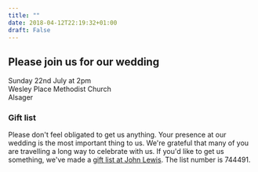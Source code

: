 ```yaml
---
title: ""
date: 2018-04-12T22:19:32+01:00
draft: False
---
```


## Please join us for our wedding

Sunday 22nd July at 2pm  
Wesley Place Methodist Church  
Alsager


### Gift list

Please don't feel obligated to get us anything. Your presence at our wedding is the most important thing to us. We're grateful that many of you are travelling a long way to celebrate with us. If you'd like to get us something, we've made a [gift list at John Lewis][1]. The list number is 744491.

[1]: https://www.johnlewisgiftlist.com/giftint/JSPs/GiftList/BuyGifts/GuestFindAList.jsp
